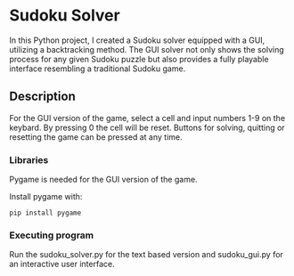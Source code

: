 # Sudoku Solver

In this Python project, I created a Sudoku solver equipped with a GUI, utilizing a backtracking method. 
The GUI solver not only shows the solving process for any given Sudoku puzzle but also provides a fully playable interface resembling a traditional Sudoku game.

## Description

For the GUI version of the game, select a cell and input numbers 1-9 on the keybard.
By pressing 0 the cell will be reset. Buttons for solving, quitting or resetting the game
can be pressed at any time.

### Libraries

Pygame is needed for the GUI version of the game.

Install pygame with:

```
pip install pygame
```

### Executing program

Run the sudoku_solver.py for the text based version and sudoku_gui.py for an interactive user interface.
